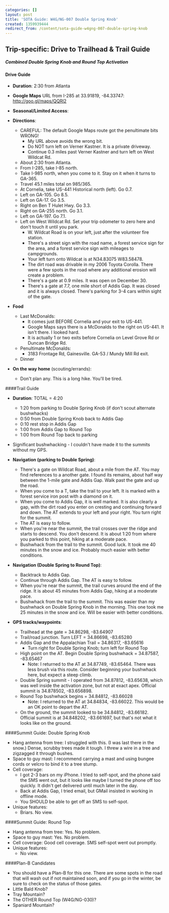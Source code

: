 ```yaml
---
categories: []
layout: post
title: 'SOTA Guide: W4G/NG-007 Double Spring Knob'
created: 1359939444
redirect_from: /content/sota-guide-w4gng-007-double-spring-knob
---
```

Trip-specific: Drive to Trailhead & Trail Guide
--------------------------------------------------------
##### Combined Double Spring Knob and Round Top Activation

#### Drive Guide

* **Duration**: 2:30 from Atlanta
* **Google Maps** URL from I-285 at 33.91819, -84.33747: http://goo.gl/maps/QQRl2
* **Seasonal/Limited Access**:
* **Directions**:
    * CAREFUL: The default Google Maps route got the penultimate bits WRONG!  
        * My URL above avoids the wrong bit.  
        * Do NOT turn left on Verner Kastner.  It is a private driveway.
        * Continue 0.3 miles past Verner Kastner and turn left on West Wildcat Rd.
    * About 2:30 from Atlanta.
    * From I-285, take I-85 north.
    * Take I-985 north, when you come to it. Stay on it when it turns to GA-365.
    * Travel 45.1 miles total on 985/365.
    * At Cornelia, take US-441 Historical north (left). Go 0.7.
    * Left on GA-105. Go 8.5.
    * Left on GA-17. Go 3.5.
    * Right on Ben T Hulet Hwy. Go 3.3.
    * Right on GA-255 north. Go 3.1.
    * Left on GA-197. Go 7.1.
    * Left on West Wildcat Rd.  Set your trip odometer to zero here and don't touch it until you park.
        * W. Wildcat Road is on your left, just after the volunteer fire station. 
        * There's a street sign with the road name, a forest service sign for the area, and a forest service sign with mileages to campgrounds.
        * Your left turn onto Wildcat is at N34.83075 W83.58478.
        * The dirt road was drivable in my 2006 Toyota Corolla. There were a few spots in the road where any additional erosion will create a problem.
        * There's a gate at 0.9 miles. It was open on December 30.
        * There's a gate at 7.7, one mile short of Addis Gap. It was closed and it is always closed. There's parking for 3-4 cars within sight of the gate.

* **Food**
    * Last McDonalds: 
        * It comes just BEFORE Cornelia and your exit to US-441.
        * Google Maps says there is a McDonalds to the right on US-441. It isn't there. I looked hard.
        * It is actually 1 or two exits before Cornelia on Level Grove Rd or Duncan Bridge Rd.
    * Penultimate McDonalds: 
        * 3183 Frontage Rd, Gainesville.  GA-53 / Mundy Mill Rd exit.
    * Dinner
* **On the way home** (scouting/errands):
    * Don't plan any.  This is a long hike.  You'll be tired.

####Trail Guide

* **Duration**: TOTAL = 4:20
    * 1:20 from parking to Double Spring Knob (if don't scout alternate bushwhacks)
    * 0:50 from Double Spring Knob back to Addis Gap
    * 0:10 rest stop in Addis Gap
    * 1:00 from Addis Gap to Round Top
    * 1:00 from Round Top back to parking
* Significant bushwhacking - I couldn't have made it to the summits without my GPS.
* **Navigation (parking to Double Spring)**:
    * There's a gate on Wildcat Road, about a mile from the AT. You may find references to a another gate. I found its remains, about half way between the 1-mile gate and Addis Gap.
Walk past the gate and up the road.
    * When you come to a T, take the trail to your left. It is marked with a forest service iron post with a diamond on it.
    * When you come to Addis Gap, it is well marked. It is also clearly a gap, with the dirt road you enter on cresting and continuing forward and down. The AT extends to your left and your right. You turn right for the summit.
    * The AT is easy to follow.
    * When you're near the summit, the trail crosses over the ridge and starts to descend. You don't descend. It is about 1:20 from where you parked to this point, hiking at a moderate pace.
    * Bushwhack from the trail to the summit. Good luck. It took me 40 minutes in the snow and ice. Probably much easier with better conditions.
* **Navigation (Double Spring to Round Top)**:
    * Backtrack to Addis Gap.
    * Continue through Addis Gap. The AT is easy to follow.
    * When you're near the summit, the trail curves around the end of the ridge. It is about 45 minutes from Addis Gap, hiking at a moderate pace. 
    * Bushwhack from the trail to the summit. This was easier than my bushwhack on Double Spring Knob in the morning. This one took me 25 minutes in the snow and ice. Will be easier with better conditions.
    
* **GPS tracks/waypoints**:
    * Trailhead at the gate = 34.86298, -83.64907
    * Trail/road junction. Turn LEFT = 34.86698, -83.65280
    * Addis Gap and the Appalachian Trail = 34.86317, -83.65616
        * Turn right for Double Spring Knob; turn left for Round Top
    * High point on the AT. Begin Double Spring bushwhack = 34.87587, -83.65467
        * Note: I returned to the AT at 34.87749, -83.65464. There was less brush via this route. Consider beginning your bushwhack here, but expect a steep climb.
    * Double Spring summit - I operated from 34.87812, -83.65638, which was well inside the activation zone, but not at exact apex. Official summit is 34.878502, -83.656898.
    * Round Top bushwhack begins = 34.84812, -83.66028
        * Note: I returned to the AT at 34.84834, -83.66022. This would be an OK point to depart the AT.
    * On the ground, the summit looked to be 34.84812, -83.66182. Official summit is at 34.848202, -83.661697, but that's not what it looks like on the ground.


####Summit Guide: Double Spring Knob

* Hang antenna from tree: I struggled with this. (I was last there in the snow.)  Dense, scrubby trees made it tough.  I threw a wire in a tree and zigzagged it through bushes.
* Space to guy mast: I recommend carrying a mast and using bungee cords or velcro to bind it to a tree stump.
* Cell coverage:
    * I got 2-3 bars on my iPhone. I tried to self-spot, and the phone said the SMS went out, but it looks like maybe I turned the phone off too quickly. It didn't get delivered until much later in the day.
    * Back at Addis Gap, I tried email, but GMail insisted in working in offline mode.
    * You SHOULD be able to get off an SMS to self-spot.
* Unique features:
    * Briars.  No view.

####Summit Guide: Round Top

* Hang antenna from tree: Yes.  No problem.
* Space to guy mast: Yes.  No problem.
* Cell coverage: Good cell coverage. SMS self-spot went out promptly.
* Unique features:
    * No view.

####Plan-B Candidates

* You should have a Plan-B for this one.  There are some spots in the road that will wash out if not maintained soon, and if you go in the winter, be sure to check on the status of those gates.
* Little Bald Knob?
* Tray Mountain?
* The OTHER Round Top (W4G/NG-030)?
* Spaniard Mountain?
